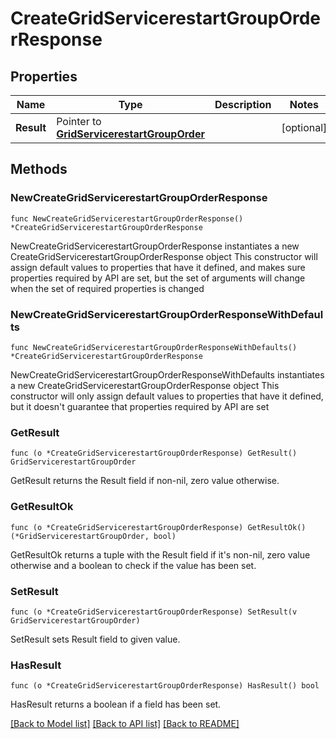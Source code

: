 # CreateGridServicerestartGroupOrderResponse

## Properties

Name | Type | Description | Notes
------------ | ------------- | ------------- | -------------
**Result** | Pointer to [**GridServicerestartGroupOrder**](GridServicerestartGroupOrder.md) |  | [optional] 

## Methods

### NewCreateGridServicerestartGroupOrderResponse

`func NewCreateGridServicerestartGroupOrderResponse() *CreateGridServicerestartGroupOrderResponse`

NewCreateGridServicerestartGroupOrderResponse instantiates a new CreateGridServicerestartGroupOrderResponse object
This constructor will assign default values to properties that have it defined,
and makes sure properties required by API are set, but the set of arguments
will change when the set of required properties is changed

### NewCreateGridServicerestartGroupOrderResponseWithDefaults

`func NewCreateGridServicerestartGroupOrderResponseWithDefaults() *CreateGridServicerestartGroupOrderResponse`

NewCreateGridServicerestartGroupOrderResponseWithDefaults instantiates a new CreateGridServicerestartGroupOrderResponse object
This constructor will only assign default values to properties that have it defined,
but it doesn't guarantee that properties required by API are set

### GetResult

`func (o *CreateGridServicerestartGroupOrderResponse) GetResult() GridServicerestartGroupOrder`

GetResult returns the Result field if non-nil, zero value otherwise.

### GetResultOk

`func (o *CreateGridServicerestartGroupOrderResponse) GetResultOk() (*GridServicerestartGroupOrder, bool)`

GetResultOk returns a tuple with the Result field if it's non-nil, zero value otherwise
and a boolean to check if the value has been set.

### SetResult

`func (o *CreateGridServicerestartGroupOrderResponse) SetResult(v GridServicerestartGroupOrder)`

SetResult sets Result field to given value.

### HasResult

`func (o *CreateGridServicerestartGroupOrderResponse) HasResult() bool`

HasResult returns a boolean if a field has been set.


[[Back to Model list]](../README.md#documentation-for-models) [[Back to API list]](../README.md#documentation-for-api-endpoints) [[Back to README]](../README.md)



